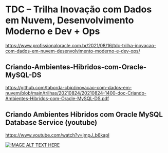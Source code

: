 # TDC – Trilha Inovação com Dados em Nuvem, Desenvolvimento Moderno e Dev + Ops

https://www.profissionaloracle.com.br/2021/08/16/tdc-trilha-inovacao-com-dados-em-nuvem-desenvolvimento-moderno-e-dev-ops/


## Criando-Ambientes-Hibridos-com-Oracle-MySQL-DS

https://github.com/taborda-cbip/inovacao-com-dados-em-nuvem/blob/main/trilhas/20210824/20210824-1400-doc-Criando-Ambientes-Hibridos-com-Oracle-MySQL-DS.pdf


##  Criando Ambientes Híbridos com Oracle MySQL Database Service  (youtube)

https://www.youtube.com/watch?v=jmpJ_b6kapI


[![IMAGE ALT TEXT HERE](https://img.youtube.com/vi/jmpJ_b6kapI/0.jpg)](https://www.youtube.com/watch?v=jmpJ_b6kapI)
